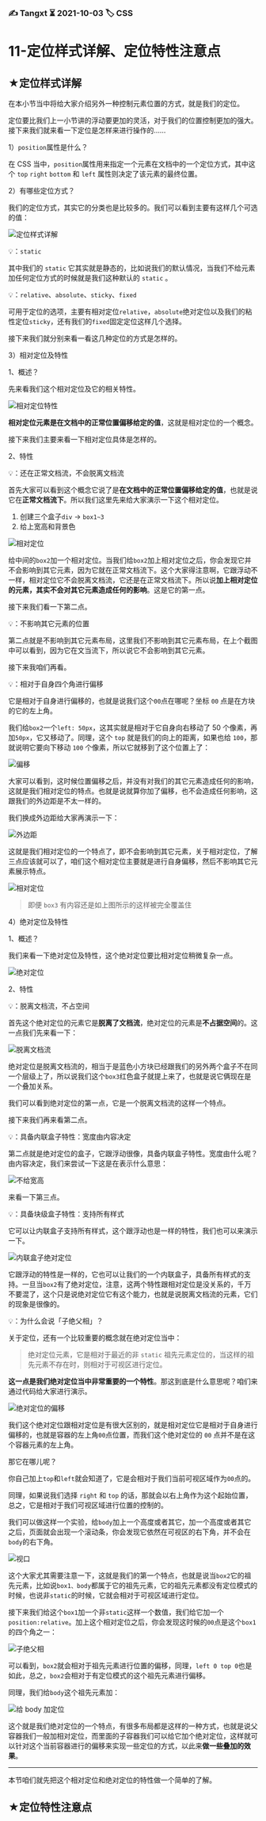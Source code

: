 ### ✍️ Tangxt ⏳ 2021-10-03 🏷️ CSS

# 11-定位样式详解、定位特性注意点

## ★定位样式详解

在本小节当中将给大家介绍另外一种控制元素位置的方式，就是我们的定位。

定位要比我们上一小节讲的浮动要更加的灵活，对于我们的位置控制更加的强大。接下来我们就来看一下定位是怎样来进行操作的……

1）`position`属性是什么？

在 CSS 当中，`position`属性用来指定一个元素在文档中的一个定位方式，其中这个 `top` `right` `bottom` 和 `left` 属性则决定了该元素的最终位置。

2）有哪些定位方式？

我们的定位方式，其实它的分类也是比较多的。我们可以看到主要有这样几个可选的值：

![定位样式详解](assets/img/2021-10-03-11-05-12.png)

💡：`static`

其中我们的 `static` 它其实就是静态的，比如说我们的默认情况，当我们不给元素加任何定位方式的时候就是我们这种默认的 `static` 。

💡：`relative`、`absolute`、`sticky`、`fixed`

可用于定位的选项，主要有相对定位`relative`，`absolute`绝对定位以及我们的粘性定位`sticky`，还有我们的`fixed`固定定位这样几个选择。

接下来我们就分别来看一看这几种定位的方式是怎样的。

3）相对定位及特性

1、概述？

先来看我们这个相对定位及它的相关特性。

![相对定位特性](assets/img/2021-10-03-11-30-00.png)

**相对定位元素是在文档中的正常位置偏移给定的值**，这就是相对定位的一个概念。

接下来我们主要来看一下相对定位具体是怎样的。

2、特性

💡：还在正常文档流，不会脱离文档流

首先大家可以看到这个概念它说了是**在文档中的正常位置偏移给定的值**，也就是说它在**正常文档流下**。所以我们这里先来给大家演示一下这个相对定位。

1. 创建三个盒子`div` -> `box1~3`
2. 给上宽高和背景色

![相对定位](assets/img/2021-10-03-11-14-10.png)

给中间的`box2`加一个相对定位。当我们给`box2`加上相对定位之后，你会发现它并不会影响到其它元素，因为它就在正常文档流下。这个大家得注意啊，它跟浮动不一样，相对定位它不会脱离文档流，它还是在正常文档流下。所以说**加上相对定位的元素，其实不会对其它元素造成任何的影响**。这是它的第一点。

接下来我们看一下第二点。

💡：不影响其它元素的位置

第二点就是不影响到其它元素布局，这里我们不影响到其它元素布局，在上个截图中可以看到，因为它在文当流下，所以说它不会影响到其它元素。

接下来我咱们再看。

💡：相对于自身四个角进行偏移

它是相对于自身进行偏移的，也就是说我们这个`00`点在哪呢？坐标 `00` 点是在方块的它的左上角。

我们给`box2`一个`left: 50px`，这其实就是相对于它自身向右移动了 50 个像素，再加`50px`，它又移动了。同理，这个 `top` 就是我们的向上的距离，如果也给 `100`，那就说明它要向下移动 `100` 个像素，所以它就移到了这个位置上了：

![偏移](assets/img/2021-10-03-11-23-45.png)

大家可以看到，这时候位置偏移之后，并没有对我们的其它元素造成任何的影响，这就是我们相对定位的特点。也就是说就算你加了偏移，也不会造成任何影响，这跟我们的外边距是不太一样的。

我们换成外边距给大家再演示一下：

![外边距](assets/img/2021-10-03-11-27-00.png)

这就是我们相对定位的一个特点了，即不会影响到其它元素，关于相对定位，了解三点应该就可以了，咱们这个相对定位主要就是进行自身偏移，然后不影响其它元素展示特点。

![相对定位](assets/img/2021-10-03-11-32-15.png)

> 即便 `box3` 有内容还是如上图所示的这样被完全覆盖住

4）绝对定位及特性

1、概述？

我们来看一下绝对定位及特性，这个绝对定位要比相对定位稍微复杂一点。

![绝对定位](assets/img/2021-10-03-13-33-17.png)

2、特性

💡：脱离文档流，不占空间

首先这个绝对定位的元素它是**脱离了文档流**，绝对定位的元素是**不占据空间**的。这一点我们先来看一下：

![脱离文档流](assets/img/2021-10-03-11-39-35.png)

绝对定位是脱离文档流的，相当于是蓝色小方块已经跟我们的另外两个盒子不在同一个层级上了，所以说我们这个`box3`红色盒子就提上来了，也就是说它俩现在是一个叠加关系。

我们可以看到绝对定位的第一点，它是一个脱离文档流的这样一个特点。

接下来我们再来看第二点。

💡：具备内联盒子特性：宽度由内容决定

第二点就是绝对定位的盒子，它跟浮动很像，具备内联盒子特性。宽度由什么呢？由内容决定，我们来尝试一下这是在表示什么意思：

![不给宽高](assets/img/2021-10-03-11-45-23.png)

来看一下第三点。

💡：具备块级盒子特性：支持所有样式

它可以让内联盒子支持所有样式，这个跟浮动也是一样的特性，我们也可以来演示一下。

![内联盒子绝对定位](assets/img/2021-10-03-11-51-41.png)

它跟浮动的特性是一样的，它也可以让我们的一个内联盒子，具备所有样式的支持。一旦当`box2`有了绝对定位，注意，这两个特性跟相对定位是没关系的，千万不要混了，这个只是说绝对定位它有这个能力，也就是说脱离文档流的元素，它们的现象是很像的。

💡：为什么会说「子绝父相」？

关于定位，还有一个比较重要的概念就在绝对定位当中：

> 绝对定位元素，它是相对于最近的非 `static` 祖先元素定位的，当这样的祖先元素不存在时，则相对于可视区进行定位。

**这一点是我们绝对定位当中非常重要的一个特性**。那这到底是什么意思呢？咱们来通过代码给大家进行演示。

![绝对定位的偏移](assets/img/2021-10-03-12-59-26.png)

我们这个绝对定位跟相对定位是有很大区别的，就是相对定位它是相对于自身进行偏移的，也就是容器的左上角`00`点位置，而我们这个绝对定位的 `00` 点并不是在这个容器元素的左上角。

那它在哪儿呢？

你自己加上`top`和`left`就会知道了，它是会相对于我们当前可视区域作为`00`点的。

同理，如果说我们选择 `right` 和 `top` 的话，那就会以右上角作为这个起始位置，总之，它是相对于我们可视区域进行位置的控制的。

我们可以做这样一个实验，给`body`加上一个高度或者其它，加一个高度或者其它之后，页面就会出现一个滚动条，你会发现它依然在可视区的右下角，并不会在`body`的右下角。

![视口](assets/img/2021-10-03-13-06-39.png)

这个大家尤其需要注意一下，这就是我们的第一个特点，也就是说当`box2`它的祖先元素，比如说`box1、body`都属于它的祖先元素，它的祖先元素都没有定位模式的时候，也说非`static`的时候，它就会相对于可视区域进行定位。

接下来我们给这个`box1`加一个非`static`这样一个数值，我们给它加一个`position:relative`。加上这个相对定位之后，你会发现这时候的`00`点是这个`box1`的四个角之一：

![子绝父相](assets/img/2021-10-03-13-20-16.png)

可以看到，`box2`就会相对于祖先元素进行位置的偏移，同理，`left 0 top 0`也是如此，总之，`box2`会相对于有定位模式的这个祖先元素进行偏移。

同理，我们给`body`这个祖先元素加：

![给 body 加定位](assets/img/2021-10-03-13-26-19.png)

这个就是我们绝对定位的一个特点，有很多布局都是这样的一种方式，也就是说父容器我们一般加相对定位，而里面的子容器我们可以给它加个绝对定位，这样就可以针对这个当前容器进行的偏移来实现一些定位的方式，以此来**做一些叠加的效果**。

---

本节咱们就先把这个相对定位和绝对定位的特性做一个简单的了解。

## ★定位特性注意点
